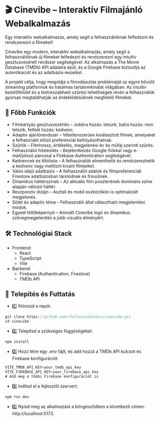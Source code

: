 # 🎬 Cinevibe – Interaktív Filmajánló Webalkalmazás

Egy interaktív webalkalmazás, amely segít a felhasználóknak felfedezni és rendszerezni a filmeket!

Cinevibe egy modern, interaktív webalkalmazás, amely segít a felhasználóknak új filmeket felfedezni és rendszerezni egy intuitív gesztusvezérelt rendszer segítségével. Az alkalmazás a The Movie Database (TMDb) API adataira épül, és a Google Firebase biztosítja az autentikációt és az adatbázis-kezelést.

A projekt célja, hogy megoldja a filmválasztás problémáját az egyre bővülő streaming platformok és hatalmas tartalomkínálat világában. Az intuitív kezelőfelület és a testreszabható szűrési lehetőségek révén a felhasználók gyorsan megtalálhatják az érdeklődésüknek megfelelő filmeket.

## 🚀 Főbb Funkciók

- Filmkártyás gesztusvezérlés – Jobbra húzás: tetszik, balra húzás: nem tetszik, felfelé húzás: kedvenc.
- Adaptív ajánlórendszer – Véletlenszerűen kiválasztott filmek, amelyeket a felhasználó előző preferenciái befolyásolhatnak.
- Szűrők – Filmhossz, értékelés, megjelenési év és műfaj szerinti szűrés.
- Felhasználói hitelesítés – Bejelentkezés Google-fiókkal vagy e-mail/jelszó párossal a Firebase Authentication segítségével.
- Kedvencek és tiltólista – A felhasználók elmenthetik és rendszerezhetik a kedvenc vagy mellőzni kívánt filmjeiket.
- Valós idejű adatbázis – A felhasználói adatok és filmpreferenciák Firestore adatbázisban tárolódnak és frissülnek.
- Dinamikus háttérszínek – Az aktuális film poszterének domináns színe alapján változó háttér.
- Reszponzív dizájn – Asztali és mobil eszközökön is optimalizált megjelenés.
- Sötét és adaptív téma – Felhasználó által választható megjelenítési módok.
- Egyedi töltőképernyő – Animált Cinevibe logó és dinamikus szövegmegjelenítés a jobb vizuális élményért.

## 🛠️ Technológiai Stack
- Frontend:
  - React
  - TypeScript
  - Vite
- Backend:
  - Firebase (Authentication, Firestore)
  - TMDb API

## 🔧 Telepítés és Futtatás
- 1️⃣ Klónozd a repót:

```js
git clone https://github.com/<felhasználónév>/cinevibe.git  
cd cinevibe
```
- 2️⃣ Telepítsd a szükséges függőségeket:

```js
npm install  
```

- 3️⃣ Hozz létre egy .env fájlt, és add hozzá a TMDb API kulcsot és Firebase konfigurációt:

```js
VITE_TMDB_API_KEY=your_tmdb_api_key  
VITE_FIREBASE_API_KEY=your_firebase_api_key  
# Add meg a többi Firebase konfigurációt is
```

- 4️⃣ Indítsd el a fejlesztői szervert:
```js
npm run dev
```
- 5️⃣ Nyisd meg az alkalmazást a böngésződben a következő címen: http://localhost:5173.


